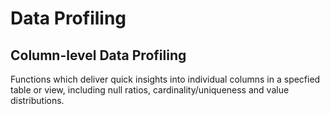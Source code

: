 # Data Profiling

## Column-level Data Profiling
Functions which deliver quick insights into individual columns in a specfied table or view, including null ratios, cardinality/uniqueness and value distributions.